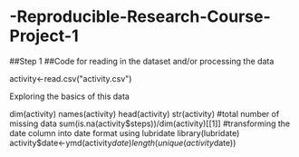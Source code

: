 # -Reproducible-Research-Course-Project-1

##Step 1 ##Code for reading in the dataset and/or processing the data

activity<-read.csv("activity.csv")

Exploring the basics of this data

dim(activity)
names(activity)
head(activity)
str(activity)
#total number of missing data
sum(is.na(activity$steps))/dim(activity)[[1]]
#transforming the date column into date format using lubridate
library(lubridate)
activity$date<-ymd(activity$date)
length(unique(activity$date))
